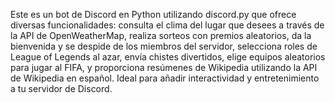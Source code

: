 Este es un bot de Discord en Python utilizando discord.py que ofrece diversas funcionalidades: consulta el clima del lugar que desees a través de la API de OpenWeatherMap,
realiza sorteos con premios aleatorios, da la bienvenida y se despide de los miembros del servidor, selecciona roles de League of Legends al azar, envía chistes divertidos,
elige equipos aleatorios para jugar al FIFA, y proporciona resúmenes de Wikipedia utilizando la API de Wikipedia en español. 
Ideal para añadir interactividad y entretenimiento a tu servidor de Discord.
